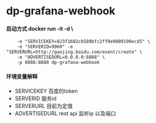 # dp-grafana-webhook

#### 启动方式  docker run -it -d \
        -e "SERVICEKEY=823f1602cb589bfc2ff9e9809199ecd5" \
        -e "SERVERID=9960" -e "SERVERURL=http://gaojing.baidu.com/event/create" \
        -e "ADVERTISEDURL=0.0.0.0:8888" \
        -p 8888:8888 dp-grafana-webhook

#### 环境变量解释
- SERVICEKEY  百度的token
- SERVERID    服务id
- SERVERURL   目前为定值
- ADVERTISEDURL  rest api 监听ip 以及端口
